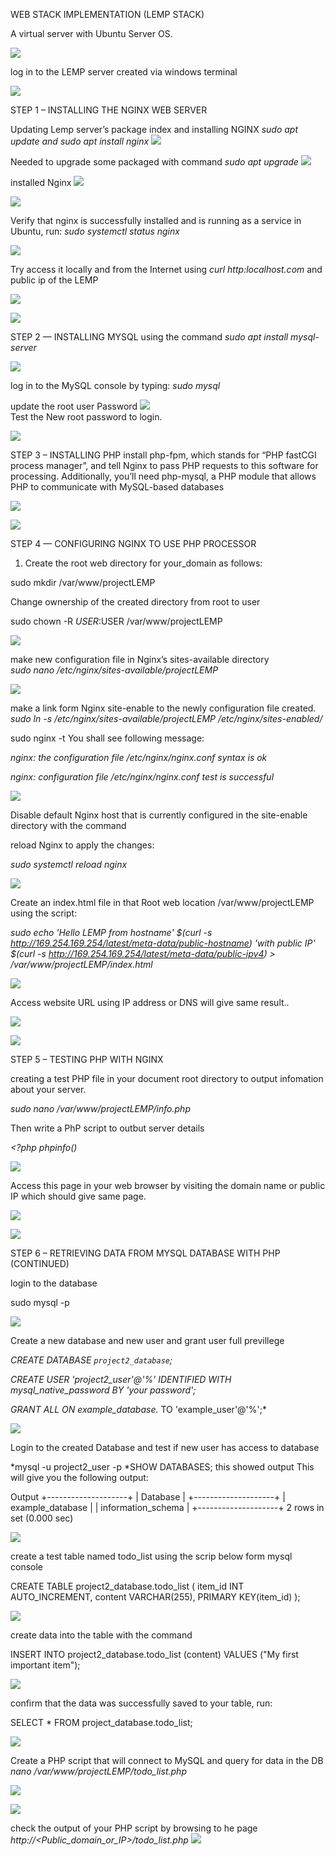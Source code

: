 WEB STACK IMPLEMENTATION (LEMP STACK)

A virtual server with Ubuntu Server OS.

![](image/Lemp_create.png)

log in to the LEMP server created via windows terminal

![](image/login_Lemp.png)

STEP 1 – INSTALLING THE NGINX WEB SERVER

Updating Lemp server’s package index and installing NGINX
*sudo apt update and sudo apt install nginx* 
![](image/update_lemp.png)

Needed to upgrade some packaged with command *sudo apt upgrade*
![](image/upgrade_lemp.png)

installed Nginx
![](image/install_nginx_start.png)  

![](image/install_nginx_end.png)  

Verify that nginx is successfully installed and is running as a service in Ubuntu, run: *sudo systemctl status nginx* 

![](image/verify_Lemp_running.png)

Try access it locally and from the Internet using *curl http:localhost.com* and public ip of the LEMP 

![](image/acess_locally.png)

![](image/Lemp_acess_internet.png)

STEP 2 — INSTALLING MYSQL
using the command *sudo apt install mysql-server*

![](image/Lemp_mysql_startpng.png)

log in to the MySQL console by typing:
*sudo mysql* 

update the root user Password 
![](image/lempDBsecurityconf2.png)  
Test the New root password to login.

![](image/lemp_loginTest.png)  

STEP 3 – INSTALLING PHP
install php-fpm, which stands for “PHP fastCGI process manager”, and tell Nginx to pass PHP requests to this software for processing. Additionally, you’ll need php-mysql, a PHP module that allows PHP to communicate with MySQL-based databases

![](image/Lemp_php_install.png)  

![](image/Lemp_php_install.png)

STEP 4 — CONFIGURING NGINX TO USE PHP PROCESSOR
1. Create the root web directory for your_domain as follows:

sudo mkdir /var/www/projectLEMP

Change ownership of the created directory from root to user

sudo chown -R $USER:$USER /var/www/projectLEMP

![](image/create%20_dir_CHOWN.png)

make new configuration file in Nginx’s sites-available directory  
*sudo nano /etc/nginx/sites-available/projectLEMP*   

![](image/create_newconf.png)  

make a link form Nginx site-enable to the newly configuration file created.
*sudo ln -s /etc/nginx/sites-available/projectLEMP /etc/nginx/sites-enabled/*  

sudo nginx -t
You shall see following message:

*nginx: the configuration file /etc/nginx/nginx.conf syntax is ok*  

*nginx: configuration file /etc/nginx/nginx.conf test is successful*

![](image/activating_conf.png)

Disable default Nginx host that is currently configured in the site-enable directory with the command 

reload Nginx to apply the changes:

*sudo systemctl reload nginx*

![](image/Unlink_default_site.png)  


Create an index.html file in that Root web location /var/www/projectLEMP using the script:

*sudo echo 'Hello LEMP from hostname' $(curl -s http://169.254.169.254/latest/meta-data/public-hostname) 'with public IP' $(curl -s http://169.254.169.254/latest/meta-data/public-ipv4) > /var/www/projectLEMP/index.html*  

![](image/create_Lemp_index.png)

 Access website URL using IP address or DNS will give same result..

 ![](image/Lemp_web_landingpg_ip.png)  

![](image/Lemp_web_landinpg_dns.png)

STEP 5 – TESTING PHP WITH NGINX

creating a test PHP file in your document root directory to output infomation about your server.

*sudo nano /var/www/projectLEMP/info.php*

Then write a PhP script to outbut server details 

*<?php
phpinfo()*  

![](image/create_lempPHP.png)


Access this page in your web browser by visiting the domain name or public IP which should give same page.

![](image/Lemp_php_DNS_landing%20pg.png)

![](image/Lemp_php_iplandingpg.png)


STEP 6 – RETRIEVING DATA FROM MYSQL DATABASE WITH PHP (CONTINUED)

login  to the database 

sudo mysql -p

![](image/login_Msql_root.png)

Create a new database and new user and grant user full previllege

*CREATE DATABASE `project2_database`;*

*CREATE USER 'project2_user'@'%' IDENTIFIED WITH mysql_native_password BY 'your password';*

*GRANT ALL ON example_database.* TO 'example_user'@'%';*

![](image/create_user_DB.png)

Login to the created  Database and test if new user has access to database 

*mysql -u project2_user -p
*SHOW DATABASES;
this showed output
This will give you the following output:

Output
+--------------------+
| Database           |
+--------------------+
| example_database   |
| information_schema |
+--------------------+
2 rows in set (0.000 sec)

![](image/User_DB_test.png)

create a test table named todo_list
using the scrip below form mysql console

CREATE TABLE project2_database.todo_list (
     item_id INT AUTO_INCREMENT,
     content VARCHAR(255),
     PRIMARY KEY(item_id)
 );

![](image/DB_table.png)

create data into the table with the command 

INSERT INTO project2_database.todo_list (content) VALUES ("My first important item");

![](image/ading_data_DBtable.png)

confirm that the data was successfully saved to your table, run:

SELECT * FROM project_database.todo_list;

![](image/data_in%20_tablepng.png)

Create a PHP script that will connect to MySQL and query for data in the DB
*nano /var/www/projectLEMP/todo_list.php*

![](image/sample_php_file.png)

![](image/Lemp_creat_phpfile_a.png)

check  the output of your PHP script by browsing to he page *http://<Public_domain_or_IP>/todo_list.php*
![](image/PHP_output.png)